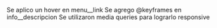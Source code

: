 Se aplico un hover en menu__link
Se agrego @keyframes en info__descripcion
Se utilizaron media queries para lograrlo responsive 